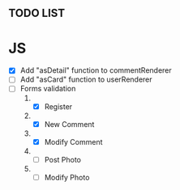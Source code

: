 ## TODO LIST

# JS

-   [x] Add "asDetail" function to commentRenderer
-   [ ] Add "asCard" function to userRenderer
-   [ ] Forms validation
    1.  -   [x] Register
    2.  -   [x] New Comment
    3.  -   [x] Modify Comment
    4.  -   [ ] Post Photo
    5.  -   [ ] Modify Photo
